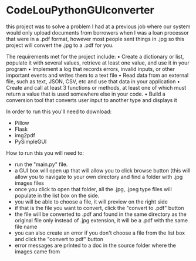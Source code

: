 # CodeLouPythonGUIconverter

this project was to solve a problem I had at a previous job where our system would only upload documents from borrowers when I was a loan processor that were in a .pdf format, 
however most people sent things in .jpg so this project will convert the .jpg to a .pdf for you.

The requirements met for the project include:
   •	Create a dictionary or list, populate it with several values, retrieve at least one value, and use it in your program
   •	Implement a log that records errors, invalid inputs, or other important events and writes them to a text file
   •	Read data from an external file, such as text, JSON, CSV, etc and use that data in your application
   •	Create and call at least 3 functions or methods, at least one of which must return a value that is used somewhere else in your code. 
   •	Build a conversion tool that converts user input to another type and displays it 

In order to run this you'll need to download:
  - Pillow
  - Flask
  - img2pdf
  - PySimpleGUI
  
How to run this you will need to:
  - run the "main.py" file.
  - a GUI box will open up that will allow you to click browse button (this will allow you to navigate to your own directory and find a folder with .jpg images files
  - once you click to open that folder, all the .jpg, .jpeg type files will populate in the list box on the side.
  - you will be able to choose a file, it will preview on the right side
  - if that is the file you want to convert, click the "convert to .pdf" button
  - the file will be converted to .pdf and found in the same directory as the original file only instead of .jpg extension, it will be a .pdf with the same file name
  - you can also create an error if you don't choose a file from the list box and click the "convert to pdf" button
  - error messages are printed to a doc in the source folder where the images came from
